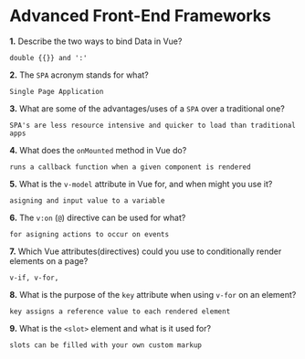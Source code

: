 # Advanced Front-End Frameworks


**1.** Describe the two ways to bind Data in Vue?
<!-- enter you answer in the space below -->
```
double {{}} and ':' 
```

**2.** The `SPA` acronym stands for what?
<!-- enter you answer in the space below -->
```
Single Page Application
```
**3.** What are some of the advantages/uses of a `SPA` over a traditional one?
<!-- enter you answer in the space below -->
```
SPA's are less resource intensive and quicker to load than traditional apps
```
**4.** What does the `onMounted` method in Vue do?
<!-- enter you answer in the space below -->
```
runs a callback function when a given component is rendered
```
**5.** What is the `v-model` attribute in Vue for, and when might you use it?
<!-- enter you answer in the space below -->
```
asigning and input value to a variable
```
**6.** The `v:on` (`@`) directive can be used for what?
<!-- enter you answer in the space below -->
```
for asigning actions to occur on events
```
**7.** Which Vue attributes(directives) could you use to conditionally render elements on a page?
<!-- enter you answer in the space below -->
```
v-if, v-for, 
```
**8.** What is the purpose of the `key` attribute when using `v-for` on an element?
<!-- enter you answer in the space below -->
```
key assigns a reference value to each rendered element
```
**9.** What is the `<slot>` element and what is it used for?
<!-- enter you answer in the space below -->
```
slots can be filled with your own custom markup
```